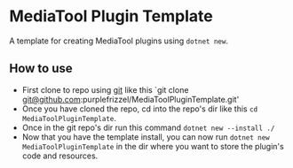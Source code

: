 # MediaTool Plugin Template

A template for creating MediaTool plugins using `dotnet new`.

## How to use

- First clone to repo using [git](https://git-scm.com) like this `git clone git@github.com:purplefrizzel/MediaToolPluginTemplate.git'
- Once you have cloned the repo, cd into the repo's dir like this `cd MediaToolPluginTemplate`.
- Once in the git repo's dir run this command `dotnet new --install ./`
- Now that you have the template install, you can now run `dotnet new MediaToolPluginTemplate` in the dir where you want to store the plugin's code and resources.
